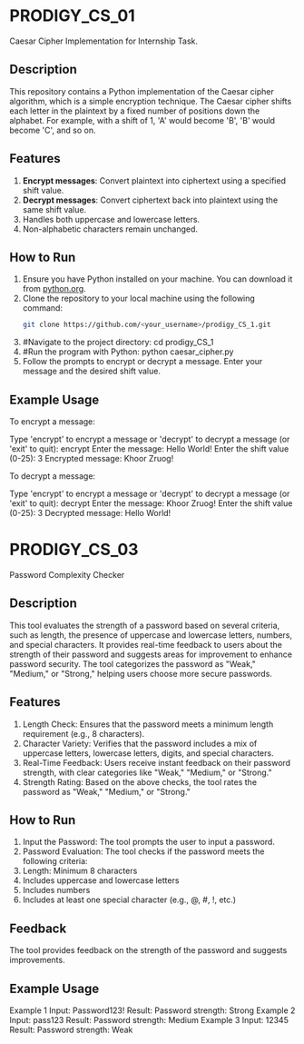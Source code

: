 # PRODIGY_CS_01
Caesar Cipher Implementation for Internship Task.
## Description
This repository contains a Python implementation of the Caesar cipher algorithm, which is a simple encryption technique. The Caesar cipher shifts each letter in the plaintext by a fixed number of positions down the alphabet. For example, with a shift of 1, 'A' would become 'B', 'B' would become 'C', and so on.

## Features
1. **Encrypt messages**: Convert plaintext into ciphertext using a specified shift value.
2. **Decrypt messages**: Convert ciphertext back into plaintext using the same shift value.
3. Handles both uppercase and lowercase letters.
4. Non-alphabetic characters remain unchanged.

## How to Run
1. Ensure you have Python installed on your machine. You can download it from [python.org](https://www.python.org/).
2. Clone the repository to your local machine using the following command:
   ```bash
   git clone https://github.com/<your_username>/prodigy_CS_1.git
3. #Navigate to the project directory:
   cd prodigy_CS_1
4. #Run the program with Python:
   python caesar_cipher.py
5. Follow the prompts to encrypt or decrypt a message. Enter your message and the desired shift value.

## Example Usage
To encrypt a message:

Type 'encrypt' to encrypt a message or 'decrypt' to decrypt a message (or 'exit' to quit): encrypt
Enter the message: Hello World!
Enter the shift value (0-25): 3
Encrypted message: Khoor Zruog!

To decrypt a message:

Type 'encrypt' to encrypt a message or 'decrypt' to decrypt a message (or 'exit' to quit): decrypt
Enter the message: Khoor Zruog!
Enter the shift value (0-25): 3
Decrypted message: Hello World!




# PRODIGY_CS_03
Password Complexity Checker
## Description
This tool evaluates the strength of a password based on several criteria, such as length, the presence of uppercase and lowercase letters, numbers, and special characters. It provides real-time feedback to users about the strength of their password and suggests areas for improvement to enhance password security. The tool categorizes the password as "Weak," "Medium," or "Strong," helping users choose more secure passwords.

## Features
1. Length Check: Ensures that the password meets a minimum length requirement (e.g., 8 characters).
2. Character Variety: Verifies that the password includes a mix of uppercase letters, lowercase letters, digits, and special characters.
3. Real-Time Feedback: Users receive instant feedback on their password strength, with clear categories like "Weak," "Medium," or "Strong."
4. Strength Rating: Based on the above checks, the tool rates the password as "Weak," "Medium," or "Strong."

## How to Run
1. Input the Password: The tool prompts the user to input a password.
2. Password Evaluation: The tool checks if the password meets the following criteria:
3. Length: Minimum 8 characters
4. Includes uppercase and lowercase letters
5. Includes numbers
6. Includes at least one special character (e.g., @, #, !, etc.)

## Feedback
The tool provides feedback on the strength of the password and suggests improvements.

## Example Usage
Example 1
Input: Password123!
Result: Password strength: Strong
Example 2
Input: pass123
Result: Password strength: Medium
Example 3
Input: 12345
Result: Password strength: Weak





